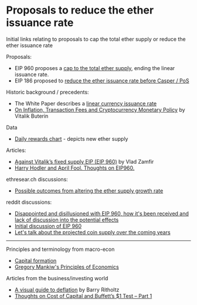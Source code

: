 
# Proposals to reduce the ether issuance rate

Initial links relating to proposals to cap the total ether supply or reduce the ether issuance rate

Proposals:
- EIP 960 proposes a [cap to the total ether supply](https://github.com/ethereum/EIPs/issues/960), ending the linear issuance rate.
- EIP 186 proposed to [reduce the ether issuance rate before Casper / PoS](https://github.com/ethereum/EIPs/issues/186)

Historic background / precedents:
- The White Paper describes a [linear currency issuance rate](https://github.com/ethereum/wiki/wiki/White-Paper#currency-and-issuance)
- [On Inflation, Transaction Fees and Cryptocurrency Monetary Policy](https://blog.ethereum.org/2016/07/27/inflation-transaction-fees-cryptocurrency-monetary-policy/) by Vitalik Buterin

Data
- [Daily rewards chart](https://etherscan.io/chart/ethersupply) - depicts new ether supply

Articles:
- [Against Vitalik’s fixed supply EIP (EIP 960)](https://medium.com/@Vlad_Zamfir/against-vitaliks-fixed-supply-eip-eip-960-18e182a7e5bd) by Vlad Zamfir
- [Harry Hodler and April Fool. Thoughts on EIP960.](https://medium.com/@o0ragman0o/harry-hodler-and-april-fool-162fb41a1e7c)

ethresear.ch discussions: 
- [Possible outcomes from altering the ether supply growth rate](https://ethresear.ch/t/possible-outcomes-from-altering-the-ether-supply-growth-rate/1647)

reddit discussions: 
- [Disappointed and disillusioned with EIP 960, how it's been received and lack of discussion into the potential effects](https://www.reddit.com/r/ethereum/comments/8adufm/disappointed_and_disillusioned_with_eip_960_how/)
- [Initial discussion of EIP 960](https://www.reddit.com/r/ethereum/comments/88ourj/meta_cap_total_ether_supply_at_120_million_issue/)
- [Let's talk about the projected coin supply over the coming years](https://np.reddit.com/r/ethereum/comments/5izcf5/lets_talk_about_the_projected_coin_supply_over/dbc66rd/)

---

Principles and terminology from macro-econ
- [Capital formation](https://en.wikipedia.org/wiki/Capital_formation)
- [Gregory Mankiw's Principles of Economics](https://en.wikiversity.org/wiki/10_Principles_of_Economics)

Articles from the business/investing world
- [A visual guide to deflation](http://ritholtz.com/2010/09/visual-guide-to-deflation/) by Barry Ritholtz
- [Thoughts on Cost of Capital and Buffett’s $1 Test – Part 1](http://basehitinvesting.com/thoughts-on-cost-of-capital-and-buffetts-1-test/)

